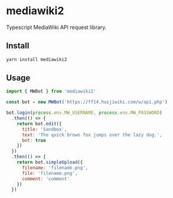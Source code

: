 # mediawiki2

Typescript MediaWiki API request library.

## Install

```bash
yarn install mediawiki2
```

## Usage

```javascript
import { MWBot } from 'mediawiki2'

const bot = new MWBot('https://ff14.huijiwiki.com/w/api.php')

bot.login(process.env.MW_USERNAME, process.env.MW_PASSWORD)
  .then(() => {
    return bot.edit({
      title: 'Sandbox',
      text: 'The quick brown fox jumps over the lazy dog.',
      bot: true
    })
  })
  .then(() => {
    return bot.simpleUpload({
      filename: 'filename.png',
      file: 'filename.png',
      comment: 'comment'
    })
  })
```
